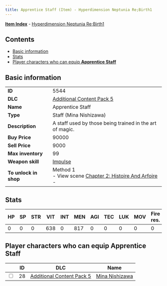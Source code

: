 ```yaml
---
title: Apprentice Staff (Item) - Hyperdimension Neptunia Re;Birth1
---
```


[**Item Index**](/neptunia/rb1/item/index.html) - [Hyperdimension Neptunia Re;Birth1](/neptunia/rb1)

## Contents

- [Basic information](#basic-information)
- [Stats](#stats)
- [Player characters who can equip **Apprentice Staff**](#player-characters-who-can-equip-apprentice-staff)
## Basic information

|   |   |
| -- | -- |
| **ID** | 5544 |
| **DLC** | [Additional Content Pack 5](/neptunia/rb1/dlc/14-pack5.html) |
| **Name** | Apprentice Staff |
| **Type** | Staff (Mina Nishizawa) |
| **Description** | A staff used by those being trained in the art of magic. |
| **Buy Price** | 90000 |
| **Sell Price** | 9000 |
| **Max inventory** | 99 |
| **Weapon skill** | [Impulse](/neptunia/rb1/skill/14-3502-impulse.html) |
| **To unlock in shop** | Method 1<br />- View scene [Chapter 2: Histoire And Arfoire](/neptunia/rb1/scene/1-201-chapter-2-histoire-and-arfoire.html)<br />-  |


## Stats

| HP | SP | STR | VIT | INT | MEN | AGI | TEC | LUK | MOV | Fire res. | Ice res. | Wind res. | Lightning res. |
| -- | -- | --- | --- | --- | --- | --- | --- | --- | --- | --------- | -------- | --------- | -------------- |
| 0 | 0 | 0 | 638 | 0 | 817 | 0 | 0 | 0 | 0 | 0 | 0 | 0 | 0 |


## Player characters who can equip **Apprentice Staff**

|    | ID | DLC | Name |
| -- | -- | --- | ---- |
| <input type="checkbox" id="rb1-player-14-28" class="trackbox" /> | 28 | [Additional Content Pack 5](/neptunia/rb1/dlc/14-pack5.html) | [Mina Nishizawa](/neptunia/rb1/player/14-28-mina-nishizawa.html) |
